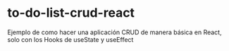 # to-do-list-crud-react
Ejemplo de como hacer una aplicación CRUD de manera básica en React, solo con los Hooks de useState y useEffect
